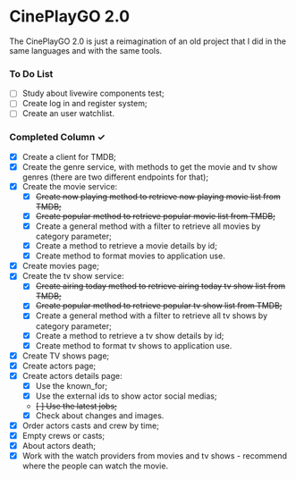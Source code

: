 # CinePlayGO 2.0

The CinePlayGO 2.0 is just a reimagination of an old project that I did in the same languages and with the same tools.

### To Do List

-   [ ] Study about livewire components test;
-   [ ] Create log in and register system;
-   [ ] Create an user watchlist.

### Completed Column ✓

-   [x] Create a client for TMDB;
-   [x] Create the genre service, with methods to get the movie and tv show genres (there are two different endpoints for that);
-   [x] Create the movie service:
    -   [x] <del>Create now playing method to retrieve now playing movie list from TMDB;</del>
    -   [x] <del>Create popular method to retrieve popular movie list from TMDB;</del>
    -   [x] Create a general method with a filter to retrieve all movies by category parameter;
    -   [x] Create a method to retrieve a movie details by id;
    -   [x] Create method to format movies to application use.
-   [x] Create movies page;
-   [x] Create the tv show service:
    -   [x] <del>Create airing today method to retrieve airing today tv show list from TMDB;</del>
    -   [x] <del>Create popular method to retrieve popular tv show list from TMDB;</del>
    -   [x] Create a general method with a filter to retrieve all tv shows by category parameter;
    -   [x] Create a method to retrieve a tv show details by id;
    -   [x] Create method to format tv shows to application use.
-   [x] Create TV shows page;
-   [x] Create actors page;
-   [x] Create actors details page:
    -   [x] Use the known_for;
    -   [x] Use the external ids to show actor social medias;
    -   <del>[ ] Use the latest jobs;</del>
    -   [x] Check about changes and images.
-   [x] Order actors casts and crew by time;
-   [x] Empty crews or casts;
-   [x] About actors death;
-   [x] Work with the watch providers from movies and tv shows - recommend where the people can watch the movie.

